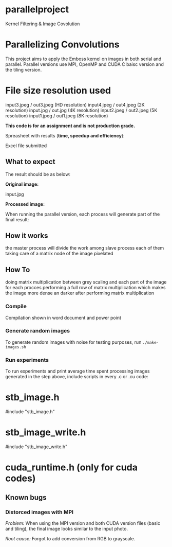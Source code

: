 # parallelproject
Kernel Filtering & Image Covolution
# Parallelizing Convolutions

This project aims to apply the Emboss kernel on images in both serial and parallel. Parallel versions use MPI, OpenMP and CUDA C baisc version and the tiling version.
# File size resolution used 

input3.jpeg / out3.jpeg (HD resolution)
input4.jpeg / out4.jpeg (2K resolution)
input.jpg / out.jpg (4K resolution)
input2.jpeg / out2.jpeg (5K resolution)
input1.jpeg / out1.jpeg (8K resolution)

**This code is for an assignment and is not production grade.**

Spreasheet with results (**time, speedup and efficiency**):

Excel file submitted

## What to expect

The result should be as below:

**Original image:**

input.jpg

**Processed image:**

When running the parallel version, each process will generate part of the final result:

## How it works

the master process will divide the work among slave process each of them taking care of a matrix node of the image pixelated

## How To

doing matrix multiplication between grey scaling and each part of the image for each procces performing a full row of matrix multiplication which makes the image more dense an darker after performing matrix multiplication

### Compile

Compilation shown in word document and power point

### Generate random images

To generate random images with noise for testing purposes, run `./make-images.sh`


### Run experiments
To run experiments and print average time spent processing images generated in the step above, include scripts in every .c or .cu code:

# stb_image.h
#include "stb_image.h"

# stb_image_write.h
#include "stb_image_write.h"

# cuda_runtime.h (only for cuda codes)

## Known bugs
### Distorced images with MPI

*Problem:*  When using the MPI version and both CUDA version files (basic and tiling), the final image looks similar to the input photo.

*Root cause:* Forgot to add conversion from RGB to grayscale.
